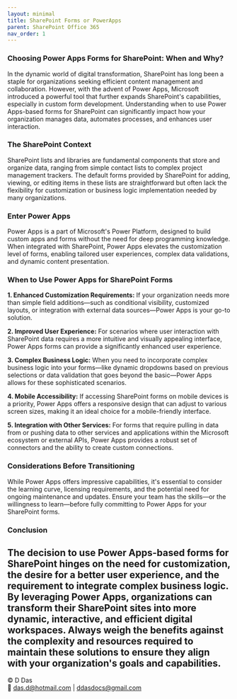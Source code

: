 ```yaml
---
layout: minimal
title: SharePoint Forms or PowerApps
parent: SharePoint Office 365
nav_order: 1
---
```

### Choosing Power Apps Forms for SharePoint: When and Why?

In the dynamic world of digital transformation, SharePoint has long been a staple for organizations seeking efficient content management and collaboration. However, with the advent of Power Apps, Microsoft introduced a powerful tool that further expands SharePoint's capabilities, especially in custom form development. Understanding when to use Power Apps-based forms for SharePoint can significantly impact how your organization manages data, automates processes, and enhances user interaction.

### The SharePoint Context

SharePoint lists and libraries are fundamental components that store and organize data, ranging from simple contact lists to complex project management trackers. The default forms provided by SharePoint for adding, viewing, or editing items in these lists are straightforward but often lack the flexibility for customization or business logic implementation needed by many organizations.

### Enter Power Apps

Power Apps is a part of Microsoft's Power Platform, designed to build custom apps and forms without the need for deep programming knowledge. When integrated with SharePoint, Power Apps elevates the customization level of forms, enabling tailored user experiences, complex data validations, and dynamic content presentation.

### When to Use Power Apps for SharePoint Forms

**1. Enhanced Customization Requirements:**
If your organization needs more than simple field additions—such as conditional visibility, customized layouts, or integration with external data sources—Power Apps is your go-to solution.

**2. Improved User Experience:**
For scenarios where user interaction with SharePoint data requires a more intuitive and visually appealing interface, Power Apps forms can provide a significantly enhanced user experience.

**3. Complex Business Logic:**
When you need to incorporate complex business logic into your forms—like dynamic dropdowns based on previous selections or data validation that goes beyond the basic—Power Apps allows for these sophisticated scenarios.

**4. Mobile Accessibility:**
If accessing SharePoint forms on mobile devices is a priority, Power Apps offers a responsive design that can adjust to various screen sizes, making it an ideal choice for a mobile-friendly interface.

**5. Integration with Other Services:**
For forms that require pulling in data from or pushing data to other services and applications within the Microsoft ecosystem or external APIs, Power Apps provides a robust set of connectors and the ability to create custom connections.

### Considerations Before Transitioning

While Power Apps offers impressive capabilities, it's essential to consider the learning curve, licensing requirements, and the potential need for ongoing maintenance and updates. Ensure your team has the skills—or the willingness to learn—before fully committing to Power Apps for your SharePoint forms.

### Conclusion

The decision to use Power Apps-based forms for SharePoint hinges on the need for customization, the desire for a better user experience, and the requirement to integrate complex business logic. By leveraging Power Apps, organizations can transform their SharePoint sites into more dynamic, interactive, and efficient digital workspaces. Always weigh the benefits against the complexity and resources required to maintain these solutions to ensure they align with your organization's goals and capabilities.
---
© D Das  
📧 [das.d@hotmail.com](mailto:das.d@hotmail.com) | [ddasdocs@gmail.com](mailto:ddasdocs@gmail.com)